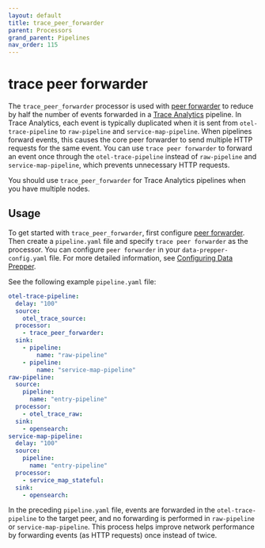 ```yaml
---
layout: default
title: trace_peer_forwarder
parent: Processors
grand_parent: Pipelines
nav_order: 115
---
```


# trace peer forwarder

The `trace_peer_forwarder` processor is used with [peer forwarder]({{site.url}}{{site.baseurl}}/data-prepper/managing-data-prepper/peer-forwarder/) to reduce by half the number of events forwarded in a [Trace Analytics]({{site.url}}{{site.baseurl}}/data-prepper/common-use-cases/trace-analytics/) pipeline. In Trace Analytics, each event is typically duplicated when it is sent from `otel-trace-pipeline` to `raw-pipeline` and `service-map-pipeline`. When pipelines forward events, this causes the core peer forwarder to send multiple HTTP requests for the same event. You can use `trace peer forwarder` to forward an event once through the `otel-trace-pipeline` instead of `raw-pipeline` and `service-map-pipeline`, which prevents unnecessary HTTP requests.

You should use `trace_peer_forwarder` for Trace Analytics pipelines when you have multiple nodes.

## Usage

To get started with `trace_peer_forwarder`, first configure [peer forwarder]({{site.url}}{{site.baseurl}}/data-prepper/managing-data-prepper/peer-forwarder/). Then create a `pipeline.yaml` file and specify `trace peer forwarder` as the processor. You can configure `peer forwarder` in your `data-prepper-config.yaml` file. For more detailed information, see [Configuring Data Prepper]({{site.url}}{{site.baseurl}}/data-prepper/getting-started/#2-configuring-data-prepper).

See the following example `pipeline.yaml` file:

```yaml
otel-trace-pipeline:
  delay: "100"
  source:
    otel_trace_source:
  processor:
    - trace_peer_forwarder:
  sink:
    - pipeline:
        name: "raw-pipeline"
    - pipeline:
        name: "service-map-pipeline"
raw-pipeline:
  source:
    pipeline:
      name: "entry-pipeline"
  processor:
    - otel_trace_raw:
  sink:
    - opensearch:
service-map-pipeline:
  delay: "100"
  source:
    pipeline:
      name: "entry-pipeline"
  processor:
    - service_map_stateful:
  sink:
    - opensearch:
```

In the preceding `pipeline.yaml` file, events are forwarded in the `otel-trace-pipeline` to the target peer, and no forwarding is performed in `raw-pipeline` or `service-map-pipeline`. This process helps improve network performance by forwarding events (as HTTP requests) once instead of twice.
